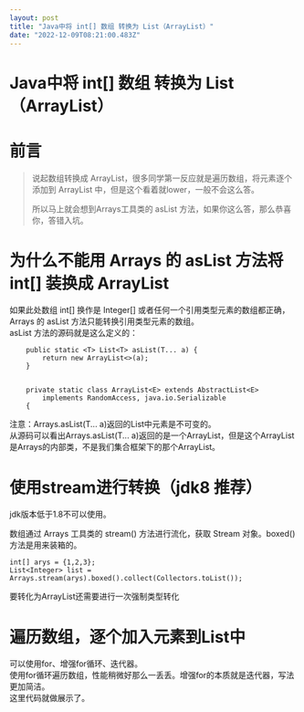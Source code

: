 ```yaml
---
layout: post
title: "Java中将 int[] 数组 转换为 List（ArrayList）"
date: "2022-12-09T08:21:00.483Z"
---
```

Java中将 int\[\] 数组 转换为 List（ArrayList）
=====================================

前言
==

> 说起数组转换成 ArrayList，很多同学第一反应就是遍历数组，将元素逐个添加到 ArrayList 中，但是这个看着就lower，一般不会这么答。
> 
> 所以马上就会想到Arrays工具类的 asList 方法，如果你这么答，那么恭喜你，答错入坑。

为什么不能用 Arrays 的 asList 方法将 int\[\] 装换成 ArrayList
================================================

如果此处数组 int\[\] 换作是 Integer\[\] 或者任何一个引用类型元素的数组都正确，Arrays 的 asList 方法只能转换引用类型元素的数组。  
asList 方法的源码就是这么定义的：

        public static <T> List<T> asList(T... a) {
            return new ArrayList<>(a);
        }
    
    
        private static class ArrayList<E> extends AbstractList<E>
            implements RandomAccess, java.io.Serializable
        {
    

注意：Arrays.asList(T... a)返回的List中元素是不可变的。  
从源码可以看出Arrays.asList(T... a)返回的是一个ArrayList，但是这个ArrayList是Arrays的内部类，不是我们集合框架下的那个ArrayList。

使用stream进行转换（jdk8 推荐）
=====================

jdk版本低于1.8不可以使用。

数组通过 Arrays 工具类的 stream() 方法进行流化，获取 Stream 对象。boxed()方法是用来装箱的。

    int[] arys = {1,2,3};
    List<Integer> list = Arrays.stream(arys).boxed().collect(Collectors.toList());
    

要转化为ArrayList还需要进行一次强制类型转化

遍历数组，逐个加入元素到List中
=================

可以使用for、增强for循环、迭代器。  
使用for循环遍历数组，性能稍微好那么一丢丢。增强for的本质就是迭代器，写法更加简洁。  
这里代码就做展示了。